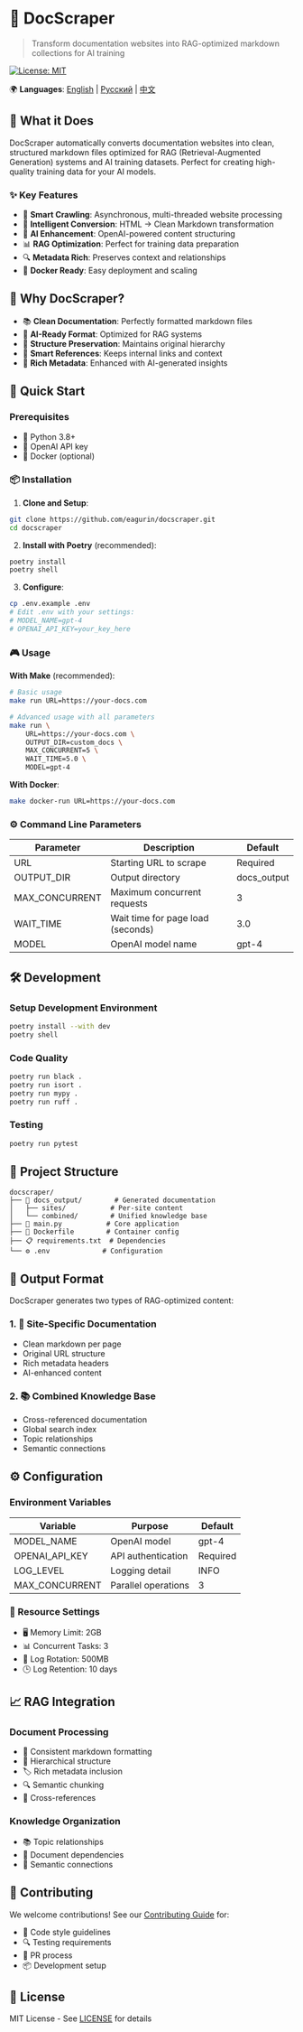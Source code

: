 # 🚀 DocScraper

> Transform documentation websites into RAG-optimized markdown collections for AI training

[![License: MIT](https://img.shields.io/badge/License-MIT-yellow.svg)](https://opensource.org/licenses/MIT)

🌍 **Languages**: [English](README.md) | [Русский](README_ru.md) | [中文](README_zh.md)

## 🎯 What it Does

DocScraper automatically converts documentation websites into clean, structured markdown files optimized for RAG (Retrieval-Augmented Generation) systems and AI training datasets. Perfect for creating high-quality training data for your AI models.

### ✨ Key Features

- 🔄 **Smart Crawling**: Asynchronous, multi-threaded website processing
- 📝 **Intelligent Conversion**: HTML → Clean Markdown transformation
- 🧠 **AI Enhancement**: OpenAI-powered content structuring
- 📊 **RAG Optimization**: Perfect for training data preparation
- 🔍 **Metadata Rich**: Preserves context and relationships
- 🐳 **Docker Ready**: Easy deployment and scaling

## 💫 Why DocScraper?

- 📚 **Clean Documentation**: Perfectly formatted markdown files
- 🤖 **AI-Ready Format**: Optimized for RAG systems
- 🌳 **Structure Preservation**: Maintains original hierarchy
- 🔗 **Smart References**: Keeps internal links and context
- 🎨 **Rich Metadata**: Enhanced with AI-generated insights

## 🚀 Quick Start

### Prerequisites

- 🐍 Python 3.8+
- 🔑 OpenAI API key
- 🐳 Docker (optional)

### 📦 Installation

1. **Clone and Setup**:
```bash
git clone https://github.com/eagurin/docscraper.git
cd docscraper
```

2. **Install with Poetry** (recommended):
```bash
poetry install
poetry shell
```

3. **Configure**:
```bash
cp .env.example .env
# Edit .env with your settings:
# MODEL_NAME=gpt-4
# OPENAI_API_KEY=your_key_here
```

### 🎮 Usage

**With Make** (recommended):
```bash
# Basic usage
make run URL=https://your-docs.com

# Advanced usage with all parameters
make run \
	URL=https://your-docs.com \
	OUTPUT_DIR=custom_docs \
	MAX_CONCURRENT=5 \
	WAIT_TIME=5.0 \
	MODEL=gpt-4
```

**With Docker**:
```bash
make docker-run URL=https://your-docs.com
```

### ⚙️ Command Line Parameters

| Parameter | Description | Default |
|-----------|-------------|---------|
| URL | Starting URL to scrape | Required |
| OUTPUT_DIR | Output directory | docs_output |
| MAX_CONCURRENT | Maximum concurrent requests | 3 |
| WAIT_TIME | Wait time for page load (seconds) | 3.0 |
| MODEL | OpenAI model name | gpt-4 |

## 🛠 Development

### Setup Development Environment
```bash
poetry install --with dev
poetry shell
```

### Code Quality
```bash
poetry run black .
poetry run isort .
poetry run mypy .
poetry run ruff .
```

### Testing
```bash
poetry run pytest
```

## 📁 Project Structure

```plaintext
docscraper/
├── 📂 docs_output/        # Generated documentation
│   ├── sites/           # Per-site content
│   └── combined/        # Unified knowledge base
├── 📝 main.py           # Core application
├── 🐳 Dockerfile        # Container config
├── 📋 requirements.txt  # Dependencies
└── ⚙️ .env             # Configuration
```

## 🎨 Output Format

DocScraper generates two types of RAG-optimized content:

### 1. 📑 Site-Specific Documentation
- Clean markdown per page
- Original URL structure
- Rich metadata headers
- AI-enhanced content

### 2. 📚 Combined Knowledge Base
- Cross-referenced documentation
- Global search index
- Topic relationships
- Semantic connections

## ⚙️ Configuration

### Environment Variables
| Variable | Purpose | Default |
|----------|---------|---------|
| MODEL_NAME | OpenAI model | gpt-4 |
| OPENAI_API_KEY | API authentication | Required |
| LOG_LEVEL | Logging detail | INFO |
| MAX_CONCURRENT | Parallel operations | 3 |

### 🔧 Resource Settings
- 🖥️ Memory Limit: 2GB
- 📊 Concurrent Tasks: 3
- 📝 Log Rotation: 500MB
- 🕒 Log Retention: 10 days

## 📈 RAG Integration

### Document Processing
- 📝 Consistent markdown formatting
- 🌳 Hierarchical structure
- 🏷️ Rich metadata inclusion
- 🔍 Semantic chunking
- 🔗 Cross-references

### Knowledge Organization
- 📚 Topic relationships
- 🔄 Document dependencies
- 🧩 Semantic connections

## 🤝 Contributing

We welcome contributions! See our [Contributing Guide](docs/CONTRIBUTING.md) for:
- 📝 Code style guidelines
- 🔍 Testing requirements
- 🚀 PR process
- 📦 Development setup

## 📄 License

MIT License - See [LICENSE](LICENSE) for details